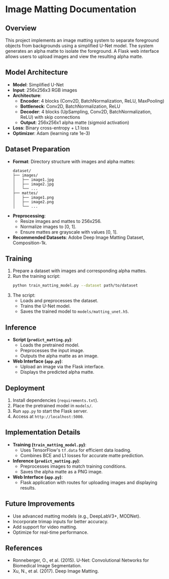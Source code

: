 # Image Matting Documentation

## Overview
This project implements an image matting system to separate foreground objects from backgrounds using a simplified U-Net model. The system generates an alpha matte to isolate the foreground. A Flask web interface allows users to upload images and view the resulting alpha matte.

## Model Architecture
- **Model**: Simplified U-Net
- **Input**: 256x256x3 RGB images
- **Architecture**:
  - **Encoder**: 4 blocks (Conv2D, BatchNormalization, ReLU, MaxPooling)
  - **Bottleneck**: Conv2D, BatchNormalization, ReLU
  - **Decoder**: 4 blocks (UpSampling, Conv2D, BatchNormalization, ReLU) with skip connections
  - **Output**: 256x256x1 alpha matte (sigmoid activation)
- **Loss**: Binary cross-entropy + L1 loss
- **Optimizer**: Adam (learning rate 1e-3)

## Dataset Preparation
- **Format**: Directory structure with images and alpha mattes:
  ```
  dataset/
  ├── images/
  │   ├── image1.jpg
  │   ├── image2.jpg
  │   └── ...
  ├── mattes/
  │   ├── image1.png
  │   ├── image2.png
  │   └── ...
  ```
- **Preprocessing**:
  - Resize images and mattes to 256x256.
  - Normalize images to [0, 1].
  - Ensure mattes are grayscale with values [0, 1].
- **Recommended Datasets**: Adobe Deep Image Matting Dataset, Composition-1k.

## Training
1. Prepare a dataset with images and corresponding alpha mattes.
2. Run the training script:
   ```bash
   python train_matting_model.py --dataset path/to/dataset
   ```
3. The script:
   - Loads and preprocesses the dataset.
   - Trains the U-Net model.
   - Saves the trained model to `models/matting_unet.h5`.

## Inference
- **Script (`predict_matting.py`)**:
  - Loads the pretrained model.
  - Preprocesses the input image.
  - Outputs the alpha matte as an image.
- **Web Interface (`app.py`)**:
  - Upload an image via the Flask interface.
  - Displays the predicted alpha matte.

## Deployment
1. Install dependencies (`requirements.txt`).
2. Place the pretrained model in `models/`.
3. Run `app.py` to start the Flask server.
4. Access at `http://localhost:5000`.

## Implementation Details
- **Training (`train_matting_model.py`)**:
  - Uses TensorFlow's `tf.data` for efficient data loading.
  - Combines BCE and L1 losses for accurate matte prediction.
- **Inference (`predict_matting.py`)**:
  - Preprocesses images to match training conditions.
  - Saves the alpha matte as a PNG image.
- **Web Interface (`app.py`)**:
  - Flask application with routes for uploading images and displaying results.

## Future Improvements
- Use advanced matting models (e.g., DeepLabV3+, MODNet).
- Incorporate trimap inputs for better accuracy.
- Add support for video matting.
- Optimize for real-time performance.

## References
- Ronneberger, O., et al. (2015). U-Net: Convolutional Networks for Biomedical Image Segmentation.
- Xu, N., et al. (2017). Deep Image Matting.